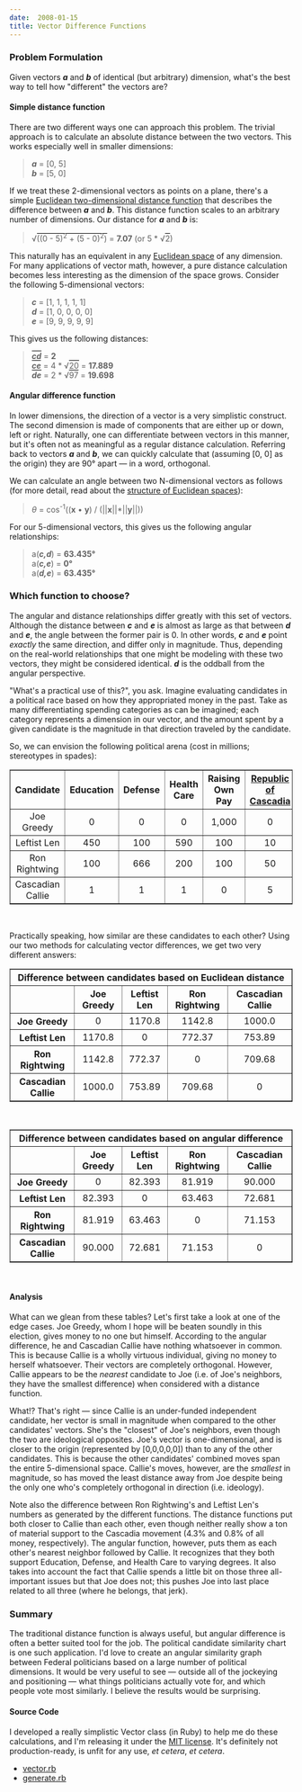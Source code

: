 ```yaml
---
date:  2008-01-15
title: Vector Difference Functions
---
```

<h3>Problem Formulation</h3>

Given vectors <em><b>a</b></em> and <em><b>b</b></em> of identical (but arbitrary) dimension, what's the best way to tell how "different" the vectors are?

<h4>Simple distance function</h4>

There are two different ways one can approach this problem.  The trivial approach is to calculate an absolute distance between the two vectors.  This works especially well in smaller dimensions:

<blockquote>
  <em><b>a</b></em> = [0, 5]<br/>
  <em><b>b</b></em> = [5, 0]
</blockquote>

If we treat these 2-dimensional vectors as points on a plane, there's a simple <a href="http://en.wikipedia.org/wiki/Euclidean_distance#Two-dimensional_distance">Euclidean two-dimensional distance function</a> that describes the difference between <em><b>a</b></em> and <em><b>b</b></em>.  This distance function scales to an arbitrary number of dimensions.  Our distance for <em><b>a</b></em> and <em><b>b</b></em> is:

<blockquote><p>&radic;<span style="border-top:1px solid #000;">((0 - 5)<sup>2</sup> + (5 - 0)<sup>2</sup>)</span> = <b>7.07</b> (or 5 * &radic;<span style="border-top:1px solid #000;">2</span>)</p></blockquote>

This naturally has an equivalent in any <a href="http://en.wikipedia.org/wiki/Euclidean_space">Euclidean space</a> of any dimension.  For many applications of vector math, however, a pure distance calculation becomes less interesting as the dimension of the space grows.  Consider the following 5-dimensional vectors:<blockquote>
<em><b>c</b></em> = [1, 1, 1, 1, 1]<br/>
<em><b>d</b></em> = [1, 0, 0, 0, 0]<br/>
<em><b>e</b></em> = [9, 9, 9, 9, 9]
</blockquote>

This gives us the following distances:

<blockquote>
<em><b style="border-top:1px solid #000;">cd</b></em> = <b>2</b><br/>
<em><b style="border-top:1px solid #000;">ce</b></em> = 4 * &radic;<span style="border-top:1px solid #000;">20</span> = <b>17.889</b><br/>
<em><b style="border-top:1px solid #000;">de</b></em> = 2 * &radic;<span style="border-top:1px solid #000;">97</span> = <b>19.698</b>
</blockquote>

<h4>Angular difference function</h4>

In lower dimensions, the direction of a vector is a very simplistic construct.  The second dimension is made of components that are either up or down, left or right.  Naturally, one can differentiate between vectors in this manner, but it's often not as meaningful as a regular distance calculation.  Referring back to vectors <em><b>a</b></em> and <em><b>b</b></em>, we can quickly calculate that (assuming [0, 0] as the origin) they are 90&deg; apart &mdash; in a word, orthogonal.

We can calculate an angle between two N-dimensional vectors as follows (for more detail, read about the <a href="http://en.wikipedia.org/wiki/Euclidean_space#Euclidean_structure">structure of Euclidean spaces</a>):

<blockquote><p><em>&theta;</em> = cos<sup>-1</sup>((<b>x</b> &bull; <b>y</b>) / (||<b>x</b>||*||<b>y</b>||))</p></blockquote>

For our 5-dimensional vectors, this gives us the following angular relationships:

<blockquote>
a(<b><em>c,d</b></em>) = <b>63.435&deg;</b><br />
a(<b><em>c,e</b></em>)  = <b>0&deg;</b><br />
a(<b><em>d,e</b></em>) = <b>63.435&deg;</b>
</blockquote>

<h3>Which function to choose?</h3>

The angular and distance relationships differ greatly with this set of vectors.  Although the distance between <em><b>c</b></em> and <em><b>e</b></em> is almost as large as that between <em><b>d</b></em> and <em><b>e</b></em>, the angle between the former pair is 0.  In other words, <em><b>c</b></em> and <em><b>e</b></em> point <em>exactly</em> the same direction, and differ only in magnitude.  Thus, depending on the real-world relationships that one might be modeling with these two vectors, they might be considered identical.  <em><b>d</b></em> is the oddball from the angular perspective.

"What's a practical use of this?", you ask.  Imagine evaluating candidates in a political race based on how they appropriated money in the past.  Take as many differentiating spending categories as can be imagined; each category represents a dimension in our vector, and the amount spent by a given candidate is the magnitude in that direction traveled by the candidate.

So, we can envision the following political arena (cost in millions; stereotypes in spades):

<table border="1" style="text-align:center;">
  <tr>
    <th>Candidate</th>
    <th>Education</th>
    <th>Defense</th>
    <th>Health Care</th>
    <th>Raising Own Pay</th>
    <th><a href="http://zapatopi.net/cascadia/">Republic of Cascadia</a></th>
  </tr>
  <tr>
    <td>Joe Greedy</td>
    <td>0</td>
    <td>0</td>
    <td>0</td>
    <td>1,000</td>
    <td>0</td>
  </tr>
  <tr>
    <td>Leftist Len</td>
    <td>450</td>
    <td>100</td>
    <td>590</td>
    <td>100</td>
    <td>10</td>
  </tr>
  <tr>
    <td>Ron Rightwing</td>
    <td>100</td>
    <td>666</td>
    <td>200</td>
    <td>100</td>
    <td>50</td>
  </tr>
  <tr>
    <td>Cascadian Callie</td>
    <td>1</td>
    <td>1</td>
    <td>1</td>
    <td>0</td>
    <td>5</td>
  </tr>
</table><br />

Practically speaking, how similar are these candidates to each other?  Using our two methods for calculating vector differences, we get two very different answers:<br />

<table border="1" style="text-align:center;">
  <tr><th colspan="5">Difference between candidates based on Euclidean distance</th></tr>
  <tr>
    <td>&nbsp;</td>
    <th>Joe Greedy</th>
    <th>Leftist Len</th>
    <th>Ron Rightwing</th>
    <th>Cascadian Callie</th>
  </tr>
  <tr>
    <th>Joe Greedy</th>
    <td>0</td>
    <td>1170.8</td>
    <td>1142.8</td>
    <td>1000.0</td>
  </tr>
  <tr>
    <th>Leftist Len</th>
    <td>1170.8</td>
    <td>0</td>
    <td>772.37</td>
    <td>753.89</td>
  </tr>
  <tr>
    <th>Ron Rightwing</th>
    <td>1142.8</td>
    <td>772.37</td>
    <td>0</td>
    <td>709.68</td>
  </tr>
  <tr>
    <th>Cascadian Callie</th>
    <td>1000.0</td>
    <td>753.89</td>
    <td>709.68</td>
    <td>0</td>
  </tr>
</table><br />

<table border="1" style="text-align:center;">
  <tr><th colspan="5">Difference between candidates based on angular difference</th></tr>
  <tr>
    <td>&nbsp;</td>
    <th>Joe Greedy</th>
    <th>Leftist Len</th>
    <th>Ron Rightwing</th>
    <th>Cascadian Callie</th>
  </tr>
  <tr>
    <th>Joe Greedy</th>
    <td>0</td>
    <td>82.393</td>
    <td>81.919</td>
    <td>90.000</td>
  </tr>
  <tr>
    <th>Leftist Len</th>
    <td>82.393</td>
    <td>0</td>
    <td>63.463</td>
    <td>72.681</td>
  </tr>
  <tr>
    <th>Ron Rightwing</th>
    <td>81.919</td>
    <td>63.463</td>
    <td>0</td>
    <td>71.153</td>
  </tr>
  <tr>
    <th>Cascadian Callie</th>
    <td>90.000</td>
    <td>72.681</td>
    <td>71.153</td>
    <td>0</td>
  </tr>
</table><br />

<h4>Analysis</h4>

What can we glean from these tables?  Let's first take a look at one of the edge cases.  Joe Greedy, whom I hope will be beaten soundly in this election, gives money to no one but himself.  According to the angular difference, he and Cascadian Callie have nothing whatsoever in common.  This is because Callie is a wholly virtuous individual, giving no money to herself whatsoever.  Their vectors are completely orthogonal.  However, Callie appears to be the <em>nearest</em> candidate to Joe (i.e. of Joe's neighbors, they have the smallest difference) when considered with a distance function.

What!?  That's right &mdash; since Callie is an under-funded independent candidate, her vector is small in magnitude when compared to the other candidates' vectors.  She's the &quot;closest&quot; of Joe's neighbors, even though the two are ideological opposites.  Joe's vector is one-dimensional, and is closer to the origin (represented by [0,0,0,0,0]) than to any of the other candidates.  This is because the other candidates' combined moves span the entire 5-dimensional space.  Callie's moves, however, are the <em>smallest</em> in magnitude, so has moved the least distance away from Joe despite being the only one who's completely orthogonal in direction (i.e. ideology).

Note also the difference between Ron Rightwing's and Leftist Len's numbers as generated by the different functions.  The distance functions put both closer to Callie than each other, even though neither really show a ton of material support to the Cascadia movement (4.3% and 0.8% of all money, respectively).  The angular function, however, puts them as each other's nearest neighbor followed by Callie.  It recognizes that they both support Education, Defense, and Health Care to varying degrees.  It also takes into account the fact that Callie spends a little bit on those three all-important issues but that Joe does not; this pushes Joe into last place related to all three (where he belongs, that jerk).

<h3>Summary</h3>

The traditional distance function is always useful, but angular difference is often a better suited tool for the job.  The political candidate similarity chart is one such application.  I'd love to create an angular similarity graph between Federal politicians based on a large number of political dimensions.  It would be very useful to see &mdash; outside all of the jockeying and positioning &mdash; what things politicians actually vote for, and which people vote most similarly.  I believe the results would be surprising.

<h4>Source Code</h4>

I developed a really simplistic Vector class (in Ruby) to help me do these calculations, and I'm releasing it under the <a href="http://opensource.org/licenses/mit-license.php">MIT license</a>.  It's definitely not production-ready, is unfit for any use, <em>et cetera</em>, <em>et cetera</em>.

<ul>
  <li><a href="http://threebrothers.org/brendan/blog/files/vector.rb">vector.rb</a></li>
  <li><a href="http://threebrothers.org/brendan/blog/files/generate.rb">generate.rb</a></li>
</ul>
